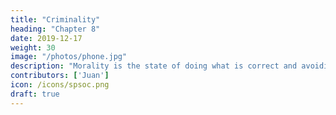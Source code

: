 ```yaml
---
title: "Criminality"
heading: "Chapter 8"
date: 2019-12-17
weight: 30
image: "/photos/phone.jpg"
description: "Morality is the state of doing what is correct and avoiding the wrong in order to have sustainable happiness for as long as possible and for as many entities as possible"
contributors: ['Juan']
icon: /icons/spsoc.png
draft: true
---
```


